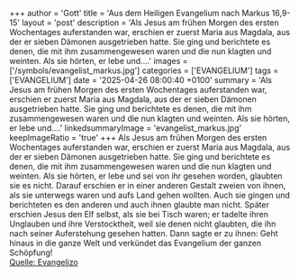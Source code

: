 +++
author = 'Gott'
title = 'Aus dem Heiligen Evangelium nach Markus 16,9-15'
layout = 'post'
description = 'Als Jesus am frühen Morgen des ersten Wochentages auferstanden war, erschien er zuerst Maria aus Magdala, aus der er sieben Dämonen ausgetrieben hatte. Sie ging und berichtete es denen, die mit ihm zusammengewesen waren und die nun klagten und weinten. Als sie hörten, er lebe und....'
images = ['/symbols/evangelist_markus.jpg']
categories = ['EVANGELIUM']
tags = ['EVANGELIUM']
date = '2025-04-26 08:00:40 +0100'
summary = 'Als Jesus am frühen Morgen des ersten Wochentages auferstanden war, erschien er zuerst Maria aus Magdala, aus der er sieben Dämonen ausgetrieben hatte. Sie ging und berichtete es denen, die mit ihm zusammengewesen waren und die nun klagten und weinten. Als sie hörten, er lebe und....'
linkedsummaryImage = 'evangelist_markus.jpg'
keepImageRatio = 'true'
+++
Als Jesus am frühen Morgen des ersten Wochentages auferstanden war, erschien er zuerst Maria aus Magdala, aus der er sieben Dämonen ausgetrieben hatte.
Sie ging und berichtete es denen, die mit ihm zusammengewesen waren und die nun klagten und weinten.
Als sie hörten, er lebe und sei von ihr gesehen worden, glaubten sie es nicht.<!--more-->
Darauf erschien er in einer anderen Gestalt zweien von ihnen, als sie unterwegs waren und aufs Land gehen wollten.
Auch sie gingen und berichteten es den anderen und auch ihnen glaubte man nicht.
Später erschien Jesus den Elf selbst, als sie bei Tisch waren; er tadelte ihren Unglauben und ihre Verstocktheit, weil sie denen nicht glaubten, die ihn nach seiner Auferstehung gesehen hatten.
Dann sagte er zu ihnen: Geht hinaus in die ganze Welt und verkündet das Evangelium der ganzen Schöpfung!<br> [Quelle: Evangelizo](https://evangeliumtagfuertag.org/DE/gospel)